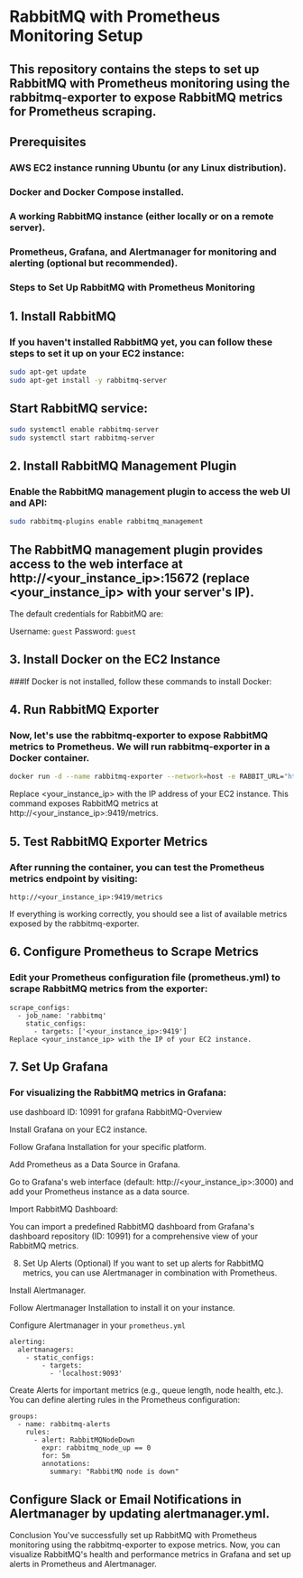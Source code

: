 # RabbitMQ with Prometheus Monitoring Setup
## This repository contains the steps to set up RabbitMQ with Prometheus monitoring using the rabbitmq-exporter to expose RabbitMQ metrics for Prometheus scraping.

## Prerequisites
### AWS EC2 instance running Ubuntu (or any Linux distribution).
### Docker and Docker Compose installed.
### A working RabbitMQ instance (either locally or on a remote server).
### Prometheus, Grafana, and Alertmanager for monitoring and alerting (optional but recommended).
### Steps to Set Up RabbitMQ with Prometheus Monitoring

## 1. Install RabbitMQ
### If you haven't installed RabbitMQ yet, you can follow these steps to set it up on your EC2 instance:

```bash
sudo apt-get update
sudo apt-get install -y rabbitmq-server
```

## Start RabbitMQ service:
```bash
sudo systemctl enable rabbitmq-server
sudo systemctl start rabbitmq-server
```

## 2. Install RabbitMQ Management Plugin
### Enable the RabbitMQ management plugin to access the web UI and API:
```bash
sudo rabbitmq-plugins enable rabbitmq_management
```
## The RabbitMQ management plugin provides access to the web interface at http://<your_instance_ip>:15672 (replace <your_instance_ip> with your server's IP).

The default credentials for RabbitMQ are:

Username: `guest`
Password: `guest`
## 3. Install Docker on the EC2 Instance
###If Docker is not installed, follow these commands to install Docker:

## 4. Run RabbitMQ Exporter
### Now, let's use the rabbitmq-exporter to expose RabbitMQ metrics to Prometheus. We will run rabbitmq-exporter in a Docker container.
```bash
docker run -d --name rabbitmq-exporter --network=host -e RABBIT_URL="http://13.201.81.35:15672" -e RABBIT_USER="guest" -e RABBIT_PASSWORD="guest"  kbudde/rabbitmq-exporter
```

Replace <your_instance_ip> with the IP address of your EC2 instance.
This command exposes RabbitMQ metrics at http://<your_instance_ip>:9419/metrics.

## 5. Test RabbitMQ Exporter Metrics
### After running the container, you can test the Prometheus metrics endpoint by visiting:

`http://<your_instance_ip>:9419/metrics`

If everything is working correctly, you should see a list of available metrics exposed by the rabbitmq-exporter.

## 6. Configure Prometheus to Scrape Metrics
### Edit your Prometheus configuration file (prometheus.yml) to scrape RabbitMQ metrics from the exporter:
```
scrape_configs:
  - job_name: 'rabbitmq'
    static_configs:
      - targets: ['<your_instance_ip>:9419']
Replace <your_instance_ip> with the IP of your EC2 instance.
```


## 7. Set Up Grafana 
### For visualizing the RabbitMQ metrics in Grafana:
use dashboard ID: 10991 for grafana RabbitMQ-Overview

Install Grafana on your EC2 instance.

Follow Grafana Installation for your specific platform.

Add Prometheus as a Data Source in Grafana.

Go to Grafana's web interface (default: http://<your_instance_ip>:3000) and add your Prometheus instance as a data source.

Import RabbitMQ Dashboard:

You can import a predefined RabbitMQ dashboard from Grafana's dashboard repository (ID: 10991) for a comprehensive view of your RabbitMQ metrics.

8. Set Up Alerts (Optional)
If you want to set up alerts for RabbitMQ metrics, you can use Alertmanager in combination with Prometheus.

Install Alertmanager.

Follow Alertmanager Installation to install it on your instance.

Configure Alertmanager in your `prometheus.yml`
```
alerting:
  alertmanagers:
    - static_configs:
        - targets:
          - 'localhost:9093'
```
Create Alerts for important metrics (e.g., queue length, node health, etc.). You can define alerting rules in the Prometheus configuration:
```
groups:
  - name: rabbitmq-alerts
    rules:
      - alert: RabbitMQNodeDown
        expr: rabbitmq_node_up == 0
        for: 5m
        annotations:
          summary: "RabbitMQ node is down"
```
## Configure Slack or Email Notifications in Alertmanager by updating alertmanager.yml.


Conclusion
You've successfully set up RabbitMQ with Prometheus monitoring using the rabbitmq-exporter to expose metrics. Now, you can visualize RabbitMQ's health and performance metrics in Grafana and set up alerts in Prometheus and Alertmanager.
